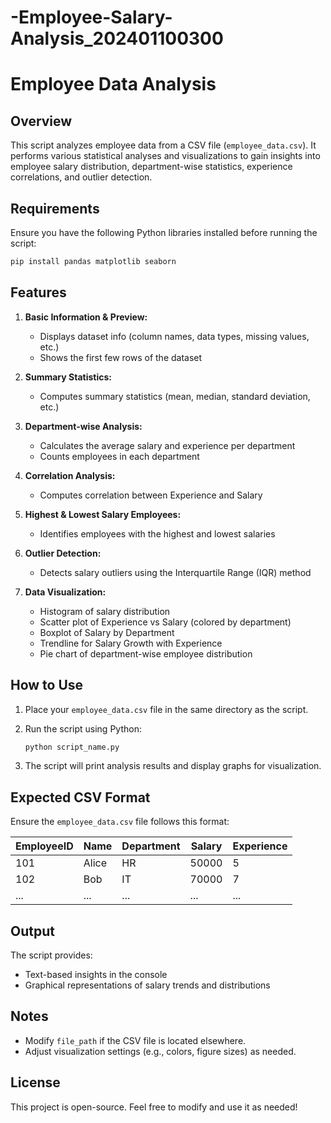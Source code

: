 # -Employee-Salary-Analysis_202401100300
# Employee Data Analysis

## Overview
This script analyzes employee data from a CSV file (`employee_data.csv`). It performs various statistical analyses and visualizations to gain insights into employee salary distribution, department-wise statistics, experience correlations, and outlier detection.

## Requirements
Ensure you have the following Python libraries installed before running the script:

```bash
pip install pandas matplotlib seaborn
```

## Features
1. **Basic Information & Preview:**
   - Displays dataset info (column names, data types, missing values, etc.)
   - Shows the first few rows of the dataset

2. **Summary Statistics:**
   - Computes summary statistics (mean, median, standard deviation, etc.)

3. **Department-wise Analysis:**
   - Calculates the average salary and experience per department
   - Counts employees in each department

4. **Correlation Analysis:**
   - Computes correlation between Experience and Salary

5. **Highest & Lowest Salary Employees:**
   - Identifies employees with the highest and lowest salaries

6. **Outlier Detection:**
   - Detects salary outliers using the Interquartile Range (IQR) method

7. **Data Visualization:**
   - Histogram of salary distribution
   - Scatter plot of Experience vs Salary (colored by department)
   - Boxplot of Salary by Department
   - Trendline for Salary Growth with Experience
   - Pie chart of department-wise employee distribution

## How to Use
1. Place your `employee_data.csv` file in the same directory as the script.
2. Run the script using Python:
   
   ```bash
   python script_name.py
   ```
3. The script will print analysis results and display graphs for visualization.

## Expected CSV Format
Ensure the `employee_data.csv` file follows this format:

| EmployeeID | Name    | Department | Salary | Experience |
|------------|--------|------------|--------|------------|
| 101        | Alice   | HR         | 50000  | 5          |
| 102        | Bob     | IT         | 70000  | 7          |
| ...        | ...     | ...        | ...    | ...        |

## Output
The script provides:
- Text-based insights in the console
- Graphical representations of salary trends and distributions

## Notes
- Modify `file_path` if the CSV file is located elsewhere.
- Adjust visualization settings (e.g., colors, figure sizes) as needed.

## License
This project is open-source. Feel free to modify and use it as needed!

